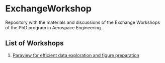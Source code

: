 # ExchangeWorkshop
Repository with the materials and discussions of the Exchange Workshops of the PhD program in Aerospace Engineering.

## List of Workshops

1. [Paraview for efficient data exploration and figure preparation](Paraview/paraview.md)

